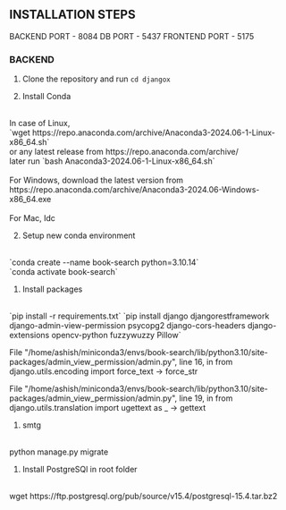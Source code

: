 ## INSTALLATION STEPS

BACKEND PORT - 8084
DB PORT - 5437
FRONTEND PORT - 5175

### BACKEND
1. Clone the repository and run
`cd djangox`

1. Install Conda 
<br>
In case of Linux,
<br>
`wget https://repo.anaconda.com/archive/Anaconda3-2024.06-1-Linux-x86_64.sh` 
<br>
or any latest release from https://repo.anaconda.com/archive/
<br>
later run `bash Anaconda3-2024.06-1-Linux-x86_64.sh`
<br>
<br>For Windows, download the latest version from https://repo.anaconda.com/archive/Anaconda3-2024.06-Windows-x86_64.exe
<br>
<br>For Mac, Idc

2. Setup new conda environment
<br> 
`conda create --name book-search python=3.10.14`
<br>
`conda activate book-search`

1. Install packages
<br>
`pip install -r requirements.txt`
`pip install django djangorestframework django-admin-view-permission psycopg2 django-cors-headers django-extensions opencv-python fuzzywuzzy Pillow`


File "/home/ashish/miniconda3/envs/book-search/lib/python3.10/site-packages/admin_view_permission/admin.py", line 16, in <module>
from django.utils.encoding import force_text -> force_str

File "/home/ashish/miniconda3/envs/book-search/lib/python3.10/site-packages/admin_view_permission/admin.py", line 19, in <module>
from django.utils.translation import ugettext as _ -> gettext

1. smtg
<br>
python manage.py migrate

1. Install PostgreSQl in root folder
<br>
wget https://ftp.postgresql.org/pub/source/v15.4/postgresql-15.4.tar.bz2
<br>